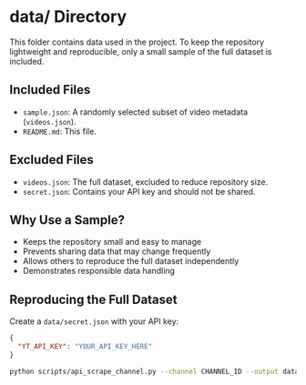 # data/ Directory

This folder contains data used in the project. To keep the repository lightweight and reproducible, only a small sample of the full dataset is included.

## Included Files

- `sample.json`: A randomly selected subset of video metadata (`videos.json`).
- `README.md`: This file.

## Excluded Files

- `videos.json`: The full dataset, excluded to reduce repository size.
- `secret.json`: Contains your API key and should not be shared.

## Why Use a Sample?

- Keeps the repository small and easy to manage
- Prevents sharing data that may change frequently
- Allows others to reproduce the full dataset independently
- Demonstrates responsible data handling

## Reproducing the Full Dataset

Create a `data/secret.json` with your API key:
```json
{
  "YT_API_KEY": "YOUR_API_KEY_HERE"
}
```

```bash
python scripts/api_scrape_channel.py --channel CHANNEL_ID --output data/videos.json
```
